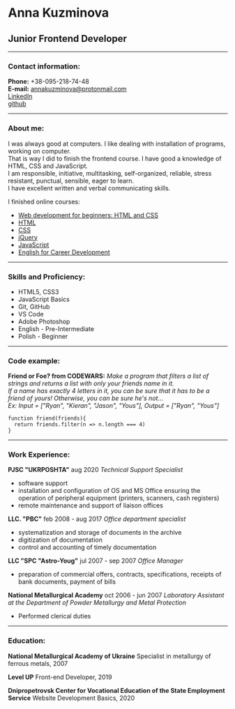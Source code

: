 # Anna Kuzminova

## Junior Frontend Developer

---

### Contact information:

**Phone:** +38-095-218-74-48 <br>
**E-mail:** annakuzminova@protonmail.com<br>
[LinkedIn](https://www.linkedin.com/in/annakuzminova/)<br>
[github](https://github.com/gandzja)<br>

---

### About me:

I was always good at computers. I like dealing with installation of programs, working on computer.<br>
That is way I did to finish the frontend course. I have good a knowledge of HTML, CSS and JavaScript.<br>
I am responsible, initiative, multitasking, self-organized, reliable, stress resistant, punctual, sensible, eager to learn.<br>
I have excellent written and verbal communicating skills.<br>

I finished  online courses:

- [Web development for beginners: HTML and CSS](https://stepik.org/cert/211759)
- [HTML](https://www.sololearn.com/Certificate/1014-8101908/jpg)
- [CSS](https://www.sololearn.com/Certificate/1023-8101908/jpg)
- [jQuery](https://www.sololearn.com/Certificate/1082-8101908/jpg)
- [JavaScript](https://www.sololearn.com/certificates/course/en/8101908/1024/landscape/png)
- [English for Career Development](https://courses.prometheus.org.ua:18090/downloads/10d407f7d84540dc81241ef2961cece7/Certificate.pdf)

---

### Skills and Proficiency:

- HTML5, CSS3
- JavaScript Basics
- Git, GitHub
- VS Code
- Adobe Photoshop
- English - Pre-Intermediate
- Polish - Beginner

---

### Code example:

**Friend or Foe? from CODEWARS:** _Make a program that filters a list of strings and returns a list with only your friends name in it._<br>
_If a name has exactly 4 letters in it, you can be sure that it has to be a friend of yours! Otherwise, you can be sure he's not..._<br>
_Ex: Input = ["Ryan", "Kieran", "Jason", "Yous"], Output = ["Ryan", "Yous"]_

```
function friend(friends){
  return friends.filter(n => n.length === 4)
}
```

---

### Work Experience:

**PJSC "UKRPOSHTA"**
aug 2020
*Technical Support Specialist*

- software support
- installation and configuration of OS and MS Office
ensuring the operation of peripheral equipment (printers, scanners, cash registers)
- remote maintenance and support of liaison offices

**LLC. "PBC"**
feb 2008 - aug 2017
*Office department specialist*

- systematization and storage of documents in the archive
- digitization of documentation
- control and accounting of timely documentation

**LLC "SPC "Astro-Youg"**
jul 2007 - sep 2007
*Office Manager*

- preparation of commercial offers, contracts, specifications, receipts of bank documents, payment of bills

**National Metallurgical Academy**
oct 2006 - jun 2007
*Laboratory Assistant at the Department of Powder Metallurgy and Metal Protection*

- Performed clerical duties

---

### Education:

**National Metallurgical Academy of Ukraine**
Specialist in metallurgy of ferrous metals, 2007

**Level UP**
Front-end Developer, 2019

**Dnipropetrovsk Center for Vocational Education of the State Employment Service**
Website Development Basics, 2020
